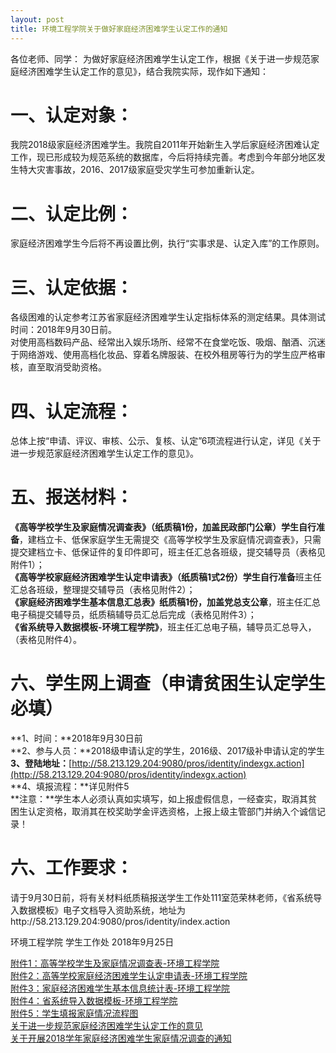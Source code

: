 ```yaml
---
layout: post
title: 环境工程学院关于做好家庭经济困难学生认定工作的通知
---
```


各位老师、同学：
为做好家庭经济困难学生认定工作，根据《关于进一步规范家庭经济困难学生认定工作的意见》，结合我院实际，现作如下通知：

<!--more-->

# 一、认定对象：    
我院2018级家庭经济困难学生。我院自2011年开始新生入学后家庭经济困难认定工作，现已形成较为规范系统的数据库，今后将持续完善。考虑到今年部分地区发生特大灾害事故，2016、2017级家庭受灾学生可参加重新认定。    

# 二、认定比例：    
家庭经济困难学生今后将不再设置比例，执行“实事求是、认定入库”的工作原则。    

# 三、认定依据：    
各级困难的认定参考江苏省家庭经济困难学生认定指标体系的测定结果。具体测试时间：2018年9月30日前。    
对使用高档数码产品、经常出入娱乐场所、经常不在食堂吃饭、吸烟、酗酒、沉迷于网络游戏、使用高档化妆品、穿着名牌服装、在校外租房等行为的学生应严格审核，直至取消受助资格。    

# 四、认定流程：    
总体上按“申请、评议、审核、公示、复核、认定”6项流程进行认定，详见《关于进一步规范家庭经济困难学生认定工作的意见》。    

# 五、报送材料：    
**《高等学校学生及家庭情况调查表》（纸质稿1份，加盖民政部门公章）学生自行准备**，建档立卡、低保家庭学生无需提交《高等学校学生及家庭情况调查表》，只需提交建档立卡、低保证件的复印件即可，班主任汇总各班级，提交辅导员（表格见附件1）；    
**《高等学校家庭经济困难学生认定申请表》（纸质稿1式2份）学生自行准备**班主任汇总各班级，整理提交辅导员（表格见附件2）；    
**《家庭经济困难学生基本信息汇总表》纸质稿1份，加盖党总支公章**，班主任汇总电子稿提交辅导员，纸质稿辅导员汇总后完成（表格见附件3）；    
**《省系统导入数据模板-环境工程学院》**，班主任汇总电子稿，辅导员汇总导入，（表格见附件4）。    

# 六、学生网上调查（申请贫困生认定学生必填）    
**1、时间：**2018年9月30日前    
**2、参与人员：**2018级申请认定的学生，2016级、2017级补申请认定的学生    
**3、登陆地址：**[http://58.213.129.204:9080/pros/identity/indexgx.action](http://58.213.129.204:9080/pros/identity/indexgx.action)    
**4、填报流程：**详见附件5    
**注意：**学生本人必须认真如实填写，如上报虚假信息，一经查实，取消其贫困生认定资格，取消其在校奖助学金评选资格，上报上级主管部门并纳入个诚信记录！


# 六、工作要求：    
请于9月30日前，将有关材料纸质稿报送学生工作处111室范荣林老师，《省系统导入数据模板》电子文档导入资助系统，地址为http://58.213.129.204:9080/pros/identity/index.action

环境工程学院
学生工作处
2018年9月25日

[附件1：高等学校学生及家庭情况调查表-环境工程学院](https://share.weiyun.com/54gaj2z)    
[附件2：高等学校家庭经济困难学生认定申请表-环境工程学院](https://share.weiyun.com/5Zi01pl)    
[附件3：家庭经济困难学生基本信息统计表-环境工程学院](https://share.weiyun.com/5qd2k8V)    
[附件4：省系统导入数据模板-环境工程学院](https://share.weiyun.com/5lCL0zj)    
[附件5：学生填报家庭情况流程图](https://share.weiyun.com/5A5HNo0)    
[关于进一步规范家庭经济困难学生认定工作的意见](https://share.weiyun.com/547KNEw)    
[关于开展2018学年家庭经济困难学生家庭情况调查的通知](https://share.weiyun.com/506Hq7g)

